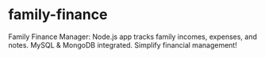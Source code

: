 # family-finance
Family Finance Manager: Node.js app tracks family incomes, expenses, and notes. MySQL &amp; MongoDB integrated. Simplify financial management!
